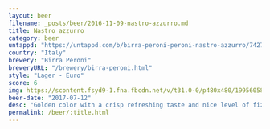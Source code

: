 ```yaml
---
layout: beer
filename: _posts/beer/2016-11-09-nastro-azzurro.md
title: Nastro azzurro
category: beer
untappd: "https://untappd.com/b/birra-peroni-peroni-nastro-azzurro/7427"
country: "Italy"
brewery: "Birra Peroni"
breweryURL: "/brewery/birra-peroni.html"
style: "Lager - Euro"
score: 6
img: https://scontent.fsyd9-1.fna.fbcdn.net/v/t31.0-0/p480x480/19956058_10155413285843745_928110663342860128_o.jpg?_nc_cat=111&_nc_sid=e007fa&_nc_ohc=SCt6CsmN4ZoAX_Bvyuq&_nc_ht=scontent.fsyd9-1.fna&tp=6&oh=839a19ecfa74f1e8b8041eaeb91b4043&oe=5F93E457
beer-date: "2017-07-12"
desc: "Golden color with a crisp refreshing taste and nice level of fizz. Great on a hot Italian day. No good once warm"
permalink: /beer/:title.html
---
```

